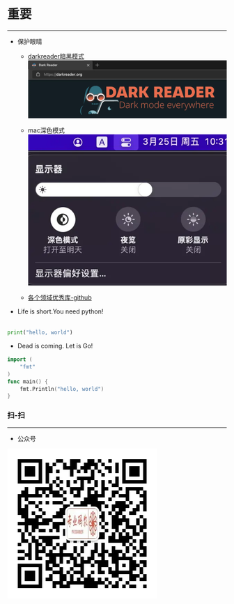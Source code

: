 # 重要
<!-- toc --> 

***

* 保护眼晴

  * [darkreader暗黑模式](https://github.com/darkreader/darkreader)
![darkreader](webp/content/darkreader.webp)
  * mac深色模式
![深色模式](webp/content/mac_display_deep.webp)

  * [各个领域优秀库-github](https://github.com/sindresorhus/awesome)

* Life is short.You need python!

```python

print("hello, world")

```

* Dead is coming. Let is Go!

```go
import (
    "fmt"
)
func main() {
    fmt.Println("hello, world")
}
```

### 扫-扫

***

* 公众号

![公众号](webp/content/official_qr.webp  "公众号")

